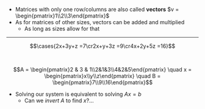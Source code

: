 - Matrices with only one row/columns are also called **vectors**
$v = \begin{pmatrix}1\\2\\3\end{pmatrix}$
- As for matrices of other sizes, vectors can be added and multiplied
	- As long as sizes allow for that
___
$$\cases{2x+3y+z =7\cr2x+y+3z =9\cr4x+2y+5z =16}$$

<br>

$$A = \begin{pmatrix}2 & 3 & 1\\2&1&3\\4&2&5\end{pmatrix} \quad x = \begin{pmatrix}x\\y\\z\end{pmatrix} \quad B = \begin{pmatrix}7\\9\\16\end{pmatrix}$$
- Solving our system is equivalent to solving $Ax = b$
	- Can we *invert* $A$ to find $x$?...